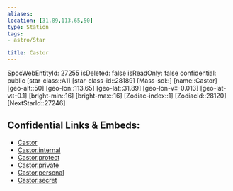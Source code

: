 ```yaml
---
aliases: 
location: [31.89,113.65,50]
type: Station
tags:
- astro/Star

title: Castor
---
```

SpocWebEntityId: 27255
isDeleted: false
isReadOnly: false
confidential: public
[star-class::A1]
[star-class-id::28189]
[Mass-sol::]
[name::Castor]
[geo-alt::50]
[geo-lon::113.65]
[geo-lat::31.89]
[geo-lon-v::-0.013]
[geo-lat-v::-0.1]
[bright-min::16]
[bright-max::16]
[Zodiac-index::1]
[ZodiacId::28120]
[NextStarId::27246]



## Confidential Links & Embeds: 
- [Castor](../../../_public/astro/Star/Castor.md) 
- [Castor.internal](../../../_internal/astro/Star/Castor.internal.md) 
- [Castor.protect](../../../_protect/astro/Star/Castor.protect.md) 
- [Castor.private](../../../_private/astro/Star/Castor.private.md) 
- [Castor.personal](../../../_personal/astro/Star/Castor.personal.md) 
- [Castor.secret](../../../_secret/astro/Star/Castor.secret.md)

